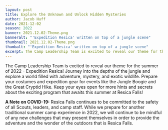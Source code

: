 ```yaml
---
layout: post
title: Explore the Unknown and Unlock Hidden Mysteries
author: Jacob Huff
date: 2021-12-02
season: 2022
banner: 2021.12.02-Theme.png
banneralt: "'Expedition Resica' written on top of a jungle scene"
thumbnail: 2021.12.02-Theme.png
thumbalt: "'Expedition Resica' written on top of a jungle scene"
excerpt: The Camp Leadership Team is excited to reveal our theme for the summer of 2022...
---
```


The Camp Leadership Team is excited to reveal our theme for the summer of 2022 - Expedition Resica! Journey into the depths of the jungle and explore a world filled with adventure, mystery, and exotic wildlife. Prepare your costumes and expedition gear for events like the Jungle Boogie and the Great Cryptid Hike. Keep your eyes open for more hints and secrets about the exciting program that awaits this summer at Resica Falls!

<strong>A Note on COVID-19:</strong>
Resica Falls continues to be committed to the safety of all Scouts, leaders, and camp staff. While we prepare for another traditional summer camp experience in 2022, we will continue to be mindful of any new challenges that may present themselves in order to provide the adventure and the wonder of the outdoors that is Resica Falls.
